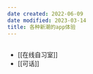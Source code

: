 ```yaml
---
date created: 2022-06-09
date modified: 2023-03-14
title: 各种新潮的app体验
---
```


##
- [[在线自习室]]
- [[可话]]
